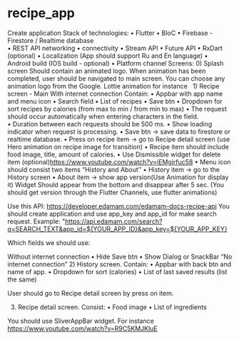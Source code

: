 # recipe_app

Create application Stack of technologies:
•	Flutter
•	BloC
•	Firebase - Firestore / Realtime database  
•	REST API networking
•	connectivity
•	Stream API
•	Future API
•	RxDart (optional)
•	Localization (App should support Ru and En language)
•	Android build (IOS build - optional)
•	Platform channel
Screens: 0) Splash screen
Should contain an animated logo. When animation has been completed, user should be navigated to main screen. You can choose any animation logo from the Google. Lottie animation for instance   1) Recipe screen - Main With internet connection
Contain:
•	Appbar with app name and menu icon
•	Search field
•	List of recipes
•	Save btn
•	Dropdown for sort recipes by calories (from max to min / from min to max)
•	The request should occur automatically when entering characters in the field.   
•	Duration between each requests should be 500 ms.
•	Show loading indicator when request is processing.
•	Save btn -> save data to firestore or realtime database.
•	Press on recipe item -> go to Recipe detail screen (use Hero animation on recipe image for transition)
•	Recipe item should include food image, title, amount of calories.
•	Use Dismissible widget for delete item (optional)https://www.youtube.com/watch?v=iEMgjrfuc58
•	Menu icon should consist two items “History and About’’
•	History item -> go to the History screen
•	About item -> show app version(Use Animation for display it) Widget Should appear from the bottom and disappear after 5 sec. (You should get version through the Flutter Channels, use flutter animations)

Use this API:
https://developer.edamam.com/edamam-docs-recipe-api
You should create application and use app_key and app_id for make search request.
Example:
"https://api.edamam.com/search?q=SEARCH_TEXT&app_id=${YOUR_APP_ID}&app_key=${YOUR_APP_KEY}

Which fields we should use:

Without internet connection
•	Hide Save btn
•	Show Dialog or SnackBar “No internet connection”
2) History screen.
   Contain:
   •	Appbar with back btn and name of app.
   •	Dropdown for sort (calories)
   •	List of last saved results (list the same)

User should go to Recipe detail screen by press on item.




3) Recipe detail screen.
   Consist:
   •	Food image
   •	List of ingredients

You should use SliverAppBar widget.
For instance https://www.youtube.com/watch?v=R9C5KMJKluE  
